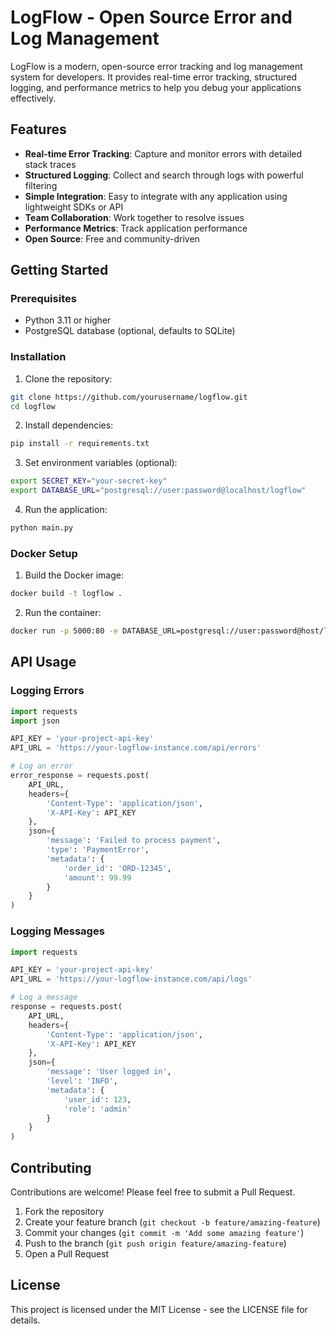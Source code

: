 
# LogFlow - Open Source Error and Log Management

LogFlow is a modern, open-source error tracking and log management system for developers. It provides real-time error tracking, structured logging, and performance metrics to help you debug your applications effectively.

## Features

- **Real-time Error Tracking**: Capture and monitor errors with detailed stack traces
- **Structured Logging**: Collect and search through logs with powerful filtering
- **Simple Integration**: Easy to integrate with any application using lightweight SDKs or API
- **Team Collaboration**: Work together to resolve issues
- **Performance Metrics**: Track application performance
- **Open Source**: Free and community-driven

## Getting Started

### Prerequisites

- Python 3.11 or higher
- PostgreSQL database (optional, defaults to SQLite)

### Installation

1. Clone the repository:

```bash
git clone https://github.com/yourusername/logflow.git
cd logflow
```

2. Install dependencies:

```bash
pip install -r requirements.txt
```

3. Set environment variables (optional):

```bash
export SECRET_KEY="your-secret-key"
export DATABASE_URL="postgresql://user:password@localhost/logflow"
```

4. Run the application:

```bash
python main.py
```

### Docker Setup

1. Build the Docker image:

```bash
docker build -t logflow .
```

2. Run the container:

```bash
docker run -p 5000:80 -e DATABASE_URL=postgresql://user:password@host/logflow -e SECRET_KEY=your-secret-key logflow
```

## API Usage

### Logging Errors

```python
import requests
import json

API_KEY = 'your-project-api-key'
API_URL = 'https://your-logflow-instance.com/api/errors'

# Log an error
error_response = requests.post(
    API_URL,
    headers={
        'Content-Type': 'application/json',
        'X-API-Key': API_KEY
    },
    json={
        'message': 'Failed to process payment',
        'type': 'PaymentError',
        'metadata': {
            'order_id': 'ORD-12345',
            'amount': 99.99
        }
    }
)
```

### Logging Messages

```python
import requests

API_KEY = 'your-project-api-key'
API_URL = 'https://your-logflow-instance.com/api/logs'

# Log a message
response = requests.post(
    API_URL,
    headers={
        'Content-Type': 'application/json',
        'X-API-Key': API_KEY
    },
    json={
        'message': 'User logged in',
        'level': 'INFO',
        'metadata': {
            'user_id': 123, 
            'role': 'admin'
        }
    }
)
```

## Contributing

Contributions are welcome! Please feel free to submit a Pull Request.

1. Fork the repository
2. Create your feature branch (`git checkout -b feature/amazing-feature`)
3. Commit your changes (`git commit -m 'Add some amazing feature'`)
4. Push to the branch (`git push origin feature/amazing-feature`)
5. Open a Pull Request

## License

This project is licensed under the MIT License - see the LICENSE file for details.
